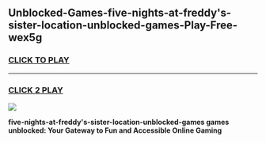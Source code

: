 
## Unblocked-Games-five-nights-at-freddy's-sister-location-unblocked-games-Play-Free-wex5g
<h3>
<a href="https://premium76.site?title=five-nights-at-freddy's-sister-location-unblocked-games&ref=20M">CLICK TO PLAY</a></h3>
<hr>

<h3>
<a href="https://premium76.site?title=five-nights-at-freddy's-sister-location-unblocked-games&ref=20M">CLICK 2 PLAY</a>
  
</h3>

<a href="https://premium76.site?title=five-nights-at-freddy's-sister-location-unblocked-games&ref=19M"><img src="https://clearcache.store/games.png"></a>


**five-nights-at-freddy's-sister-location-unblocked-games games unblocked: Your Gateway to Fun and Accessible Online Gaming**
